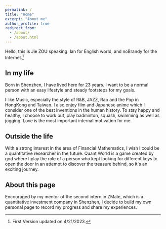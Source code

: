 ```yaml
---
permalink: /
title: "Home"
excerpt: "About me"
author_profile: true
redirect_from: 
  - /about/
  - /about.html
---
```


Hello, this is Jie ZOU speaking. Ian for English world, and noBrandy for the Internet.[^1]

In my life
-----
Born in Shenzhen, I have lived here for 23 years. I want to be a normal person with an easy lifestyle and steady footsteps for my goals. 

I like Music, especially the style of R&B, JAZZ, Rap and the Pop in HongKong and Taiwan. I also enjoy film and Japanese anime which I consider one of the best inventions in the human history. To stay happy and healthy, I choose to work out, play badminton, squash, swimming as well as jogging. Love is the most important internal motivation for me.

Outside the life
-----
With a strong interest in the area of Financial Mathematics, I wish I could be a quantitative researcher in the future. Quant World is a game created by god where I play the role of a person who kept looking for different keys to open the door in an attempt to discover the treasure behind, so it's an exciting journey.

About this page
-----
Encouraged by my mentor of the second intern in ZMate, which is a quantitative investment company in Shenzhen, I decide to build my own personal page to record my progress and share my experiences.

[^1]: First Version updated on 4/21/2023.
